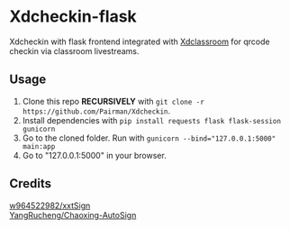 # Xdcheckin-flask
Xdcheckin with flask frontend integrated with [Xdclassroom](https://github.com/Pairman/Xdclassroom) for qrcode checkin via classroom livestreams.

## Usage
1. Clone this repo **RECURSIVELY** with ```git clone -r https://github.com/Pairman/Xdcheckin```. <br>
2. Install dependencies with ```pip install requests flask flask-session gunicorn```
3. Go to the cloned folder. Run with ```gunicorn --bind="127.0.0.1:5000" main:app```
4. Go to "127.0.0.1:5000" in your browser.

## Credits
[w964522982/xxtSign](https://github.com/w964522982/xxtSign) <br>
[YangRucheng/Chaoxing-AutoSign](https://github.com/YangRucheng/Chaoxing-AutoSign)

